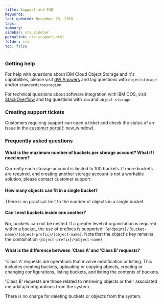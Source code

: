 ```yaml
---
title: Support and FAQ
keywords: 
last_updated: November 18, 2016
tags: 
summary: 
sidebar: crs_sidebar
permalink: crs-support.html
folder: crs
toc: false
---
```


### Getting help

For help with questions about IBM Cloud Object Storage and it's capabilities, please visit [dW Answers](https://developer.ibm.com/answers/smartspace/public-cloud-object-storage/) and tag questions with `objectstorage` and/or `standardcrossregion`.

For technical questions about software integration with IBM COS, visit [StackOverflow](http://stackoverflow.com/questions/tagged/object-storage+ibm) and tag questions with `ibm` and `object-storage`.

### Creating support tickets
Customers requiring support can open a ticket and check the status of an issue in the [customer portal](https://control.softlayer.com/){: new_window}.

### Frequently asked questions

#### What is the maximum number of buckets per storage account?  What if I need more?

Currently each storage account is limited to 100 buckets.  If more buckets are required, and creating another storage account is not a workable solution, please contact customer support.

#### How many objects can fit in a single bucket?

There is no practical limit to the number of objects in a single bucket.

#### Can I nest buckets inside one another?

No, buckets can not be nested.  If a greater level of organization is required within a bucket, the use of prefixes is supported: `{endpoint}/{bucket-name}/{object-prefix}/{object-name}`.  Note that the object's key remains the combination `{object-prefix}/{object-name}`.

#### What is the difference between 'Class A' and 'Class B' requests?

'Class A' requests are operations that involve modification or listing.  This includes creating buckets, uploading or copying objects, creating or changing configurations, listing buckets, and listing the contents of buckets.

'Class B' requests are those related to retrieving objects or their associated metadata/configurations from the system.

There is no charge for deleting buckets or objects from the system.
